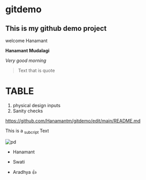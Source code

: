 # gitdemo

## This is my github demo project
 
 welcome Hanamant

**Hanamant Mudalagi**

_Very good morning_

> Text that is quote

# TABLE
1. physical design inputs
2. Sanity checks

https://github.com/Hanamantm/gitdemo/edit/main/README.md

This is a <sub> subcript </sub> Text

![pd](https://github.com/Hanamantm/gitdemo/assets/10497993/966bced3-6877-4d09-ad45-f9ea8a645d72)

- Hanamant
* Swati
+ Aradhya
👍

[^1]: nice to see you man
[^2]: welcome to our india!
